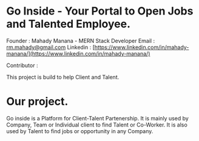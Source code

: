 # Go Inside - Your Portal to Open Jobs and Talented Employee.

Founder : Mahady Manana - MERN Stack Developer
Email : rm.mahady@gmail.com
Linkedin : [https://www.linkedin.com/in/mahady-manana/](https://www.linkedin.com/in/mahady-manana/)

Contributor : 


This project is build to help Client and Talent.

# Our project.

Go inside is a Platform for Client-Talent Partenership.
It is mainly used by Company, Team or Individual client to find Talent or Co-Worker.
It is also used by Talent to find jobs or opportunity in any Company.
